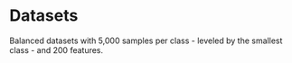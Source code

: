 # Datasets

Balanced datasets with 5,000 samples per class - leveled by the smallest class - and 200 features.
